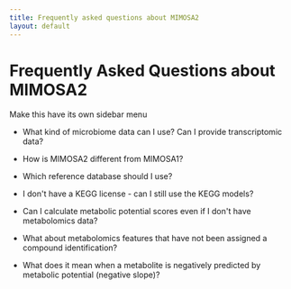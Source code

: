 ```yaml
---
title: Frequently asked questions about MIMOSA2
layout: default
---
```


# Frequently Asked Questions about MIMOSA2
Make this have its own sidebar menu

- What kind of microbiome data can I use? Can I provide transcriptomic data?

- How is MIMOSA2 different from MIMOSA1?

- Which reference database should I use?

- I don't have a KEGG license - can I still use the KEGG models?

- Can I calculate metabolic potential scores even if I don't have metabolomics data?

- What about metabolomics features that have not been assigned a compound identification?

- What does it mean when a metabolite is negatively predicted by metabolic potential (negative slope)?